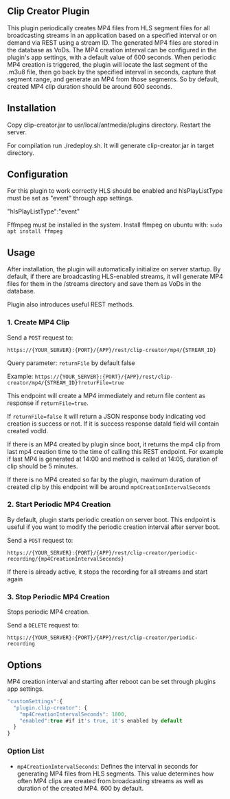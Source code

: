 ## Clip Creator Plugin

This plugin periodically creates MP4 files from HLS segment files for all broadcasting streams in an application based on a specified interval or on demand via REST using a stream ID. The generated MP4 files are stored in the database as VoDs. The MP4 creation interval can be configured in the plugin's app settings, with a default value of 600 seconds.
When periodic MP4 creation is triggered, the plugin will locate the last segment of the .m3u8 file, then go back by the specified interval in seconds, capture that segment range, and generate an MP4 from those segments. So by default, created MP4 clip duration should be around 600 seconds.


## Installation
Copy clip-creator.jar to 
usr/local/antmedia/plugins
directory.
Restart the server.

For compilation run ./redeploy.sh. It will generate clip-creator.jar in target directory.

## Configuration
For this plugin to work correctly HLS should be enabled and
hlsPlayListType must be set as "event" through app settings.

"hlsPlayListType":"event"

Fffmpeg must be installed in the system. 
Install ffmpeg on ubuntu with:
`sudo apt install ffmpeg`


## Usage
After installation, the plugin will automatically initialize on server startup. By default, if there are broadcasting HLS-enabled streams, it will generate MP4 files for them in the /streams directory and save them as VoDs in the database.

Plugin also introduces useful REST methods.

### 1. Create MP4 Clip
Send a `POST` request to:

`https://{YOUR_SERVER}:{PORT}/{APP}/rest/clip-creator/mp4/{STREAM_ID}`

Query parameter: `returnFile` by default false

Example:
`https://{YOUR_SERVER}:{PORT}/{APP}/rest/clip-creator/mp4/{STREAM_ID}?returFile=true`


This endpoint will create a MP4 immediately and return file content as response if `returnFile=true`.

If `returnFile=false` it will return a JSON response body indicating vod creation is success or not. If it is success response dataId field will contain created vodId.

If there is an MP4 created by plugin since boot, it returns the mp4 clip from last mp4 creation time to the time of calling this REST endpoint.
For example if last MP4 is generated at 14:00 and method is called at 14:05, duration of clip should be 5 minutes.

If there is no MP4 created so far by the plugin, maximum duration of created clip by this endpoint will be around `mp4CreationIntervalSeconds` 
### 2. Start Periodic MP4 Creation
By default, plugin starts periodic creation on server boot. This endpoint is useful if you want to modify the periodic creation interval after server boot.

Send a `POST` request to:


`https://{YOUR_SERVER}:{PORT}/{APP}/rest/clip-creator/periodic-recording/{mp4CreationIntervalSeconds}`


If there is already active, it stops the recording for all streams and start again

### 3. Stop Periodic MP4 Creation
Stops periodic MP4 creation.

Send a `DELETE` request to:


`https://{YOUR_SERVER}:{PORT}/{APP}/rest/clip-creator/periodic-recording`


## Options
MP4 creation interval and starting after reboot can be set through plugins app settings.

```javascript
"customSettings":{
  "plugin.clip-creator": {
    "mp4CreationIntervalSeconds": 1800,
    "enabled":true #if it's true, it's enabled by default
  }
}
```

### 
### Option List

- `mp4CreationIntervalSeconds`: Defines the interval in seconds for generating MP4 files from HLS segments. This value determines how often MP4 clips are created from broadcasting streams as well as duration of the created MP4. 600 by default.

















